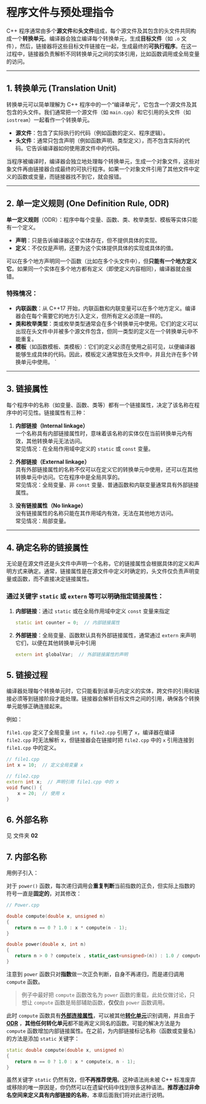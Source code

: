 # 程序文件与预处理指令

C++ 程序通常由多个**源文件**和**头文件**组成，每个源文件及其包含的头文件共同构成一个**转换单元**。编译器会独立编译每个转换单元，生成**目标文件**（如 `.o` 文件），然后，链接器将这些目标文件链接在一起，生成最终的**可执行程序**。在这一过程中，链接器负责解析不同转换单元之间的实体引用，比如函数调用或全局变量的访问。

---

## 1. 转换单元 (Translation Unit)

转换单元可以简单理解为 C++ 程序中的一个“编译单元”，它包含一个源文件及其包含的头文件。我们通常把一个源文件（如 `main.cpp`）和它引用的头文件（如 `iostream`）一起看作一个转换单元。

- **源文件**：包含了实际执行的代码（例如函数的定义、程序逻辑）。
- **头文件**：通常只包含声明（例如函数声明、类型定义），而不包含实际的代码。它告诉编译器如何使用源文件中的代码。

当程序被编译时，编译器会独立地处理每个转换单元，生成一个对象文件，这些对象文件再由链接器合成最终的可执行程序。如果一个对象文件引用了其他文件中定义的函数或变量，而链接器找不到它，就会报错。

---

## 2. 单一定义规则 (One Definition Rule, ODR)

**单一定义规则**（ODR）：程序中每个变量、函数、类、枚举类型、模板等实体只能有一个定义。

- **声明**：只是告诉编译器这个实体存在，但不提供具体的实现。
- **定义**：不仅仅是声明，还要为这个实体提供具体的实现或具体的值。

可以在多个地方声明同一个函数（比如在多个头文件中），但**只能有一个地方定义它**。如果同一个实体在多个地方都有定义（即使定义内容相同），编译器就会报错。

### 特殊情况：

- **内联函数**：从 C++17 开始，内联函数和内联变量可以在多个地方定义。编译器会在每个需要它的地方引入定义，但所有定义必须是一样的。
- **类和枚举类型**：类或枚举类型通常会在多个转换单元中使用。它们的定义可以出现在头文件中并被多个源文件包含，但同一类型的定义在一个转换单元中不能重复。
- **模板**（如函数模板、类模板）：它们的定义必须在使用之前可见，以便编译器能够生成具体的代码。因此，模板定义通常放在头文件中，并且允许在多个转换单元中使用。
`
---

## 3. 链接属性

每个程序中的名称（如变量、函数、类等）都有一个链接属性，决定了该名称在程序中的可见性。链接属性有三种：

1. **内部链接（Internal linkage）**  
   一个名称具有内部链接属性时，意味着该名称的实体仅在当前转换单元内有效，其他转换单元无法访问。  
   常见情况：在全局作用域中定义的 `static` 或 `const` 变量。

2. **外部链接（External linkage）**  
   具有外部链接属性的名称不仅可以在定义它的转换单元中使用，还可以在其他转换单元中访问。它在程序中是全局共享的。  
   常见情况：全局变量、非 `const` 变量、普通函数和内联变量通常具有外部链接属性。

3. **没有链接属性（No linkage）**  
   没有链接属性的名称只能在其作用域内有效，无法在其他地方访问。  
   常见情况：局部变量。

---

## 4. 确定名称的链接属性

无论是在源文件还是头文件中声明一个名称，它的链接属性会根据具体的定义和声明方式来确定。通常，链接属性是在源文件中定义时确定的，头文件仅负责声明变量或函数，而不直接决定链接属性。

### 通过关键字 `static` 或 `extern` 等可以明确指定链接属性：

1. **内部链接**：通过 `static` 或在全局作用域中定义 `const` 变量来指定  

   ```cpp
   static int counter = 0;  // 内部链接属性
   ```

2. **外部链接**：全局变量、函数默认具有外部链接属性，通常通过 `extern` 来声明它们，以便在其他转换单元中引用

   ```cpp
   extern int globalVar;  // 外部链接属性的声明
   ```
   
## 5. 链接过程
编译器处理每个转换单元时，它只能看到该单元内定义的实体，跨文件的引用和链接必须等到链接阶段才能处理。链接器会解析目标文件之间的引用，确保各个转换单元能够正确连接起来。

例如：

`file1.cpp` 定义了全局变量 `int x`，`file2.cpp` 引用了 `x`，编译器在编译 `file2.cpp` 时无法解析 x，但链接器会在链接时把 `file2.cpp` 中的 `x` 引用连接到 `file1.cpp` 中的定义。

```cpp
// file1.cpp
int x = 10;  // 定义全局变量 x

// file2.cpp
extern int x;  // 声明引用 file1.cpp 中的 x
void func() {
    x = 20;  // 使用 x
}
```

## 6. 外部名称
见 文件夹 **02**

## 7. 内部名称

用例子引入：

对于 `power()` 函数，每次递归调用会**重复判断**当前指数的正负，但实际上指数的符号一直是**固定的**，对其修改：

```cpp
// Power.cpp

double compute(double x, unsigned n)
{
   return n == 0 ? 1.0 : x * compute(n - 1);
}

double power(double x, int n)
{
   return n > 0 ? compute(x , static_cast<unsigned>(n)) : 1.0 / compute(x, static_cast<unsigned>(-n));
}
```

注意到 `power` 函数只对**指数**做一次正负判断，自身不再递归，而是递归调用 `compute` 函数。

> 例子中最好把 `compute` 函数改名为 `power` 函数的重载，此处仅做讨论，只想让 `compute` 函数是局部辅助函数，**仅仅**由 `power` 函数调用。

此时 `compute` 函数具有[**外部连接属性**](#3-链接属性)，可以被其他[**转化单元**](#1-转换单元-translation-unit)识别调用，并且由于 [**ODR**](#2-单一定义规则-one-definition-rule-odr) ，**其他任何转化单元**都不能再定义同名的函数。可能的解决方法是为 `compute` 函数增加内部链接属性。在之前，为内部链接标记名称（函数或变量名）的方法是添加 `static` 关键字：
```cpp
static double compute(double x, unsigned n)
{
   return n == 0 ? 1.0 : x * compute(x, n - 1);
}
```
虽然关键字 `static` 仍然有效，但**不再推荐使用**。这种语法尚未被 C++ 标准废弃或移除的唯一原因是，你仍然可以在遗留代码中找到很多这种语法。**推荐通过非命名空间来定义具有内部链接的名称**，本章后面我们将对此进行说明。